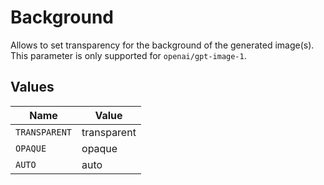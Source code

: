 # Background

Allows to set transparency for the background of the generated image(s). This parameter is only supported for `openai/gpt-image-1`.


## Values

| Name          | Value         |
| ------------- | ------------- |
| `TRANSPARENT` | transparent   |
| `OPAQUE`      | opaque        |
| `AUTO`        | auto          |